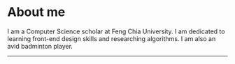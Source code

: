 # About me

I am a Computer Science scholar at Feng Chia University. I am dedicated to learning front-end design skills and researching algorithms. I am also an avid badminton player.

---
